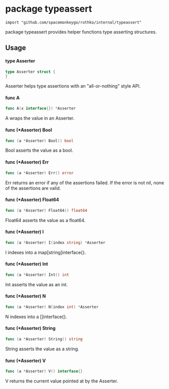 # package typeassert

`import "github.com/spacemonkeygo/rothko/internal/typeassert"`

package typeassert provides helper functions type asserting structures.

## Usage

#### type Asserter

```go
type Asserter struct {
}
```

Asserter helps type assertions with an "all-or-nothing" style API.

#### func  A

```go
func A(x interface{}) *Asserter
```
A wraps the value in an Asserter.

#### func (*Asserter) Bool

```go
func (a *Asserter) Bool() bool
```
Bool asserts the value as a bool.

#### func (*Asserter) Err

```go
func (a *Asserter) Err() error
```
Err returns an error if any of the assertions failed. If the error is not nil,
none of the assertions are valid.

#### func (*Asserter) Float64

```go
func (a *Asserter) Float64() float64
```
Float64 asserts the value as a float64.

#### func (*Asserter) I

```go
func (a *Asserter) I(index string) *Asserter
```
I indexes into a map[string]interface{}.

#### func (*Asserter) Int

```go
func (a *Asserter) Int() int
```
Int asserts the value as an int.

#### func (*Asserter) N

```go
func (a *Asserter) N(index int) *Asserter
```
N indexes into a []interface{}.

#### func (*Asserter) String

```go
func (a *Asserter) String() string
```
String asserts the value as a string.

#### func (*Asserter) V

```go
func (a *Asserter) V() interface{}
```
V returns the current value pointed at by the Asserter.
